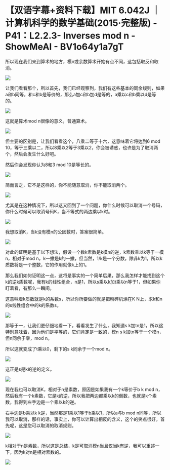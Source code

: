 # 【双语字幕+资料下载】MIT 6.042J ｜ 计算机科学的数学基础(2015·完整版) - P41：L2.2.3- Inverses mod n - ShowMeAI - BV1o64y1a7gT

所以现在我们来到算术的地方，模n或余数算术开始有点不同，这包括取反和取消。

![](img/29d39ae7ccc3b3c684e887db8ea6bb59_1.png)

让我们看看那个，所以首先，我们已经观察到，我们有这些基本的同余规则，如果a和b同等，和c和b是等价的，那么a加c和b加d是等的，a乘以c和b乘以d是等的。



![](img/29d39ae7ccc3b3c684e887db8ea6bb59_3.png)

这就是算术mod n很像的意义，普通算术。

![](img/29d39ae7ccc3b3c684e887db8ea6bb59_5.png)

但主要的区别是，让我们看看这个，八乘二等于十六，这意味着它将达到6 mod 10，等于三乘以二，所以8乘以2等于3乘以2，你会被诱惑，也许是为了取消两个，然后会发生什么好吧。

然后你会发现你认为8和3 mod 10是等长的。

![](img/29d39ae7ccc3b3c684e887db8ea6bb59_7.png)

简而言之，它不是这样的，你不能随意取消，你不能取消两个。

![](img/29d39ae7ccc3b3c684e887db8ea6bb59_9.png)

尤其是在这种情况下，所以这又回到了一个问题，你什么时候可以取消一个号码，你什么时候可以取消号码K，当不等式的两边乘以k时。



![](img/29d39ae7ccc3b3c684e887db8ea6bb59_11.png)

我想取消K，当k没有模n的公因数时，答案很简单。

![](img/29d39ae7ccc3b3c684e887db8ea6bb59_13.png)

对此的证明是基于以下想法，假设一个数k素数是k模n的逆，k素数乘以k等于一模n，相对于mod n，k一撇是k的一撇，但当然，1/k是一个分数，除非k为1，所以k质数将是一个整数，它的作用就像k上的1。

那么我们如何证明这一点，这将是事实的一个简单后果，那么我怎样才能找到这个k的逆k质数呢，我有k的线性组合，n是1，所以s乘以k加t乘以n等于1，但如果你盯着看，有那么一瞬间。

这意味着k质数就是k的系数s，所以你所要做的就是把粉碎机涂在K N上，求k和n的s线性组合中的k的系数s。



![](img/29d39ae7ccc3b3c684e887db8ea6bb59_15.png)

那等于一，让我们更仔细地看一下，看看发生了什么，我知道s k加tn是1，所以这特别意味着，因为他们是平等的，它们肯定是一致的，模n s k加tn等于一个模n，但n同余于零，mod n。

所以这就变成了t乘以0，剩下的s k同余于一个mod n。

![](img/29d39ae7ccc3b3c684e887db8ea6bb59_17.png)

这正是s是k的逆的定义。

![](img/29d39ae7ccc3b3c684e887db8ea6bb59_19.png)

现在我也可以取消K，相对于n是素数，原因是如果我有一个k等价于b k mod n，然后我有一个k素数，它是k的逆，所以我把两边都乘以k的倒数，也就是k个素数，我得到左手边是一个乘以k的逆。

右手边是b乘以k k逆，当然那是1乘以1等于b乘以1，所以a与b mod n同等，所以我可以取消，那样的话，事实上，你可以计算出相反的含义，这个的笑点很好，首先呢，这是您可以取消的取消规则。



![](img/29d39ae7ccc3b3c684e887db8ea6bb59_21.png)

k相对于n是素数，所以这是总结，k是可取消模n当且仅当k有逆，我可以重述一下，因为k对n是相对素数的。



![](img/29d39ae7ccc3b3c684e887db8ea6bb59_23.png)